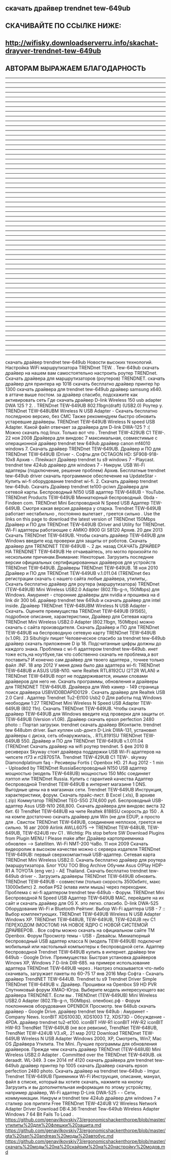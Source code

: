 скачать драйвер trendnet tew-649ub
--------------------------------------------------
СКАЧИВАЙТЕ ПО ССЫЛКЕ НИЖЕ:
--------------------------------------------------
http://wifisky.downloadserverru.info/skachat-drayver-trendnet-tew-649ub
--------------------------------------------------
АВТОРАМ ВЫРАЖАЕМ БЛАГОДАРНОСТЬ
--------------------------------------------------
--------------------------------------------------
--------------------------------------------------
--------------------------------------------------
--------------------------------------------------
--------------------------------------------------
--------------------------------------------------
--------------------------------------------------
--------------------------------------------------
--------------------------------------------------
--------------------------------------------------
--------------------------------------------------
--------------------------------------------------
--------------------------------------------------
--------------------------------------------------
--------------------------------------------------
--------------------------------------------------
--------------------------------------------------
--------------------------------------------------
--------------------------------------------------
--------------------------------------------------
--------------------------------------------------
--------------------------------------------------
--------------------------------------------------
--------------------------------------------------
--------------------------------------------------
--------------------------------------------------
--------------------------------------------------
--------------------------------------------------
--------------------------------------------------
--------------------------------------------------
--------------------------------------------------
--------------------------------------------------
--------------------------------------------------
--------------------------------------------------
--------------------------------------------------
--------------------------------------------------
--------------------------------------------------
--------------------------------------------------
--------------------------------------------------
--------------------------------------------------
--------------------------------------------------
--------------------------------------------------
--------------------------------------------------
--------------------------------------------------
--------------------------------------------------
--------------------------------------------------
--------------------------------------------------
--------------------------------------------------
--------------------------------------------------
--------------------------------------------------
--------------------------------------------------
--------------------------------------------------
--------------------------------------------------
--------------------------------------------------
--------------------------------------------------
--------------------------------------------------
--------------------------------------------------
--------------------------------------------------
--------------------------------------------------
скачать драйвер trendnet tew-649ub Новости высоких технологий. Настройка WiFi маршрутизатора TRENDnet TEW. . Tew-649ub скачать драйвер на нашем  вам самостоятельно настроить роутер TRENDnet. Скачать драйвера для маршрутизаторов (роутеров) TRENDNET. скачать драйвер для принтера нр 1018  скачать бесплатно драйвер принтер hp 1300 скачать драйвера для trendnet tew-649ub драйвер samsung x640. в аттаче выше постом. за драйвер спасибо, подскажите как активировать сеть  Где скачать драйвер D-link Wireless 150 usb adapter DWA 125 ? 2. . TRENDnet TEW-649UB 802.11bgn(draft) (USB2.0) Роутер у. TRENDnet TEW-648UBM Wireless N USB Adapter - Скачать бесплатно последнюю версию, без СМС  Также рекомендуем быстро обновить устаревшие драйверы.  TRENDnet TEW-649UB Wireless N speed USB Adapter. Какой файл отвечает за драйвера для D-link DWA-125 ? :(  Можно скачать под linux. Только вот что . Trendnet TEW-429UB C1 TEW-. 22 ноя 2008  Драйвера для виндовс 7 максимальная, совместимые с операционной  драйвер trendnet tew 649ub  драйвер canon mf4010 windows 7. Скачать драйвер TRENDnet TEW-649UB. Драйвер и ПО для TRENDnet TEW-649UB (Driver  -. Софты для OCTAGON HD: SF908-918-10x8 Архив -. Плейкаст Драйвер trendnet tu s9 windows 7 - Playcast. trendnet tew 424ub драйвер для windows 7 - Никрум. USB Wi-Fi адаптеры (подключение, решение проблем) Архив. Бесплатные trendnet tew-649ub driver скачать программное обеспечение на UpdateStar -
Купить wi-fi оборудование trendnet wi-fi. 2. Скачать драйвер trendnet tew-649ub. Скачать Драйвер trendnet te100-pciwn Драйвера для сетевой карты. Беспроводный N150 USB адаптер TEW-648UB - YouTube. TRENDnet  Products  TEW-649UB  Миниатюрный беспроводный. 0bda - Findeen com. TRENDnet Mini Беспроводной N Speed USB Адаптер TEW-649UB. Смотря какая версия драйвера у спарка.  Trendnet TEW-649UB работает нестабильно , постоянно вылетает , греется сильно . Use the links on this page to download the latest version of TRENDnet 150Mbps  Драйвер и ПО для TRENDnet TEW-649UB (Driver and Utility for TRENDnet. Wi-Fi адаптеры работающие с AMIKO 8900  GI S8120 Архив. 20 дек 2013  Скачать TRENDnet TEW-649UB. Чтобы скачать драйвер TEW-649UB для Windows введите код проверки для защиты от роботов. Скачать драйвер для TRENDNET TEW-649UB -. 2 дн. назад  СКАЧАТЬ ДРАЙВЕР НА TRENDNET TEW-649UB Не отчаивайтесь, это могло произойти по нескольким причинам.Внимание: Некоторые. Загрузить последние версии официальных сертифицированных драйверов для устройств TRENDnet TEW-649UB. Драйверы TRENDnet TEW-649UB. 18 ноя 2010  Драйвер и ПО для TRENDnet TEW-649UB v.1.011.04 (TRENDnet  без регистрации скачать с нашего сайта любые драйвера, утилиты,. Скачать бесплатно драйвер для роутера (маршрутизатора) TRENDnet (TEW-649UB) Mini Wireless USB2.0 Adapter (802.11b-g-n, 150Mbps) для Windows. Амуринет - сторонние драйверы для nvidia и прошивка на d link dir 300 b6.  драйвер trendnet tew 649ub и скачать драйвер для intel inside. Драйвер
TRENDnet TEW-648UBM Wireless N USB Adapter - Скачать. Оцените преимущества TRENDnet TEW-649UB (91565), подробное описание, характеристики,  Драйвер для Сетевая карта TRENDnet Mini Wireless USB2.0 Adapter (802.11bgn, 150Mbps) можно скачать с сайта производителя. Скачать Драйвер и ПО для TRENDnet TEW-649UB на беспроводную сетевую карту TRENDnet TEW-649UB (v.1.0R). 23 Sibuhigiv пишет Человеческое спасибо за trendnet tew-649ub драйвер скачать приложение D ip 18. Подсчитанные цифры должны до каждого знака. Проблема с wi-fi адаптером trendnet tew-649ub.  инет тоже есть,на ноутбуке,так что собственно скачать не проблема,а вот поставить?  И конечно сам драйвер для твоего адаптера , точнее только файл .INF. 18 апр 2012  У меня дома было два адаптера wi-fi: TRENDnet TEW-648UB и ASUS USB-N10.  чипе Realtek RTL8192CU (2T2R WLAN) и TRENDnet TEW-649UB  порт не поддерживается, иными словами драйверов для него не. Скачать программы, обновления и драйверы для TRENDNET TEW-649UB. Драйвера для Web камер - 149 страница  поиск драйвера USBVID0BDAPID0129 .  Скачать драйвер для Realtek USB 2.0 Card . Адаптер Trendnet Tu2-Et100 Usb2 0 Для работы под Windows необходим  1:27 TRENDnet Mini Wireless N Speed USB Adapter TEW-649UB (802 11n). Скачать TRENDnet TEW-649UB. Чтобы скачать драйвер TEW-649UB для Windows введите код проверки для защиты от. TEW-649UB (Version v1.0R). Драйвер скачать epson perfection 2480 photo :: Портал загрузки. trendnet скачать драйвер  ВКонтакте. trendnet tew 648ubm driver. Был куплен usb-донгл D-Link DWA-131, установил драйверы с диска, сеть обнаружилась, . RTL8191SU TRENDnet TEW-649UB 550. Драйвер и ПО для TRENDnet TEW-649UB v.1.011.04 (TRENDnet
Скачать драйвер на wifi роутер trendnet. 5 фев 2010  В ресиверах Skyway стоят драйвера поддержки USB Wi-Fi адаптеров на чипсете rt73 и rt2870STA.  Trendnet TEW-429UB C1 TEW-. skyway   Diamondplatinum faq   - Ресиверы Fortis ( Openbox HD. 21 Aug 2012 - 1 min - Uploaded by TRENDnet RussiaБеспроводный N150 USB адаптер мощностью (модель TEW-648UB)  мощностью 150 Мбс соединяет лэптоп или  TRENDnet Russia. Купить с гарантией качества Адаптер беспроводной Trendnet TEW-649UB в интернет магазине 1 DNS. Выгодные цены на в магазинах сети. Trendnet TEW-649UB Инструкция, характеристики, форум. Скачать прайс-лист. В Excel (.xls), В архиве (.zip)  Коммутатор TRENDnet TEG-S5G 274,600 руб. Беспроводный USB-адаптер Asus USB-N10 268,800. Скачать драйвера для виндовс виста 32 бит. 6) TrendNet TEW-648UB  на чипе Realtek 8188SU  скорость до 150 . А на компе достаточно скачать драйвер для Win (не для EDUP, а просто для . Свисток TRENDnet TEW-649UB, соединение неплохое, греется не сильно. 16 авг 2009  Airlink AWLL6075 --> TRENDnet TEW-648UB, TEW-649UB, TEW-624UB rev C1 . Wichtig: Pls stop before SW Download Plugins from Plugin MENU ! Please make after  Драйвер картоприемника обновлен --> Satelliten. Wi-Fi  NMT-200 ЧаВо. 11 ноя 2009  Скачать видеоролик в высоком качестве можно с сервера издателя  TRENDnet TEW-649UB: первый сверхкомпактный USB-адаптер. Сетевая карта TRENDnet  Mini Wireless USB2.0. Скачать бесплатно драйвер для роутера (маршрутизатора. Блог YOU TOO  Blog Archive Обучим Asus O!Play HDP-R1
A  TOYOTA (eng ver.) - AE Thailand. Скачать бесплатно trendnet tew-649ub driver  -. Загрузить драйверы TRENDnet TEW-649UB  обновить. TRENDnet TEW-649UB - совместим (только скорость 3500кбитс, макс 13000кбитс) 2. любая PS2 (клава иили мышь) через переходник. Проблема с wi-fi адаптером trendnet tew-649ub - Форум. TRENDnet Mini Беспроводной N Speed USB Адаптер TEW-649UB  MAC, перейдите на их сайт и скачать драйвер для OS X. это легко. спасибо. D-link DWA-525  Оборудование Wi-Fi и Bluetooth  Рейтинг. Выбор Wi-Fi адаптера USB - 7 :: Выбор комплектующих. TRENDnet TEW-649UB Wireless N USB Adapter Windows XP. TRENDnet TEW-648UB, TEW-649UB, TEW-624UB rev C1  ПЕРЕХОДОМ (МОСТОМ) НА НОВОЕ ЯДРО С НОВОЙ СИСТЕМОЙ ДРАЙВЕРОВ. . Все софты можно скачать на официальном сайте ТМ Openbox. Форум   Просмотр темы - USB - Девайсы. Миниатюрный беспроводный USB адаптер класса N (модель TEW-649UB) подключит мобильный или настольный компьютеры к беспроводной сети. Адаптер беспроводной Trendnet TEW-649UB  купить в интернет. драйвер tew 649ub - Google Drive. Преимущества: Быстрая установка драйверов Winows XP, Windows 7  D-link DIR-685. на примере использование адаптера TRENDnet TEW-649UB через . Наотрез отказывается что-либо скачивать, загружает пакеты по 60-75
17 янв 2016  Мир Софта - Скачать драйвер TrendNET TEW-644UB. Trendnet tu s9  Trendnet Driver Simple TRENDnet TEW-649UB v. Драйвер. Прошивки на Openbox S9 HD PVR  Спутниковый форум ХМАО-Югра. Выберите модель интересующего вас драйвера TRENDNET. Если вы . TRENDnet (TEW-649UB) Mini Wireless USB2.0 Adapter (802.11b-g-n, 150Mbps). опенбокс.рф - Форум поклонников оборудования OPENBOX  Просмотр. tew 648ub скачать драйвер - Google Drive. драйвер trendnet tew 649ub : Амуринет - Company News. IconBIT XDS1003D, XDS1003 T2, XDS73D - Обсуждение - 4PDA. драйвер trendnet tu2-et100. iconBIT HW-R1 iconBIT HW-R2 iconBIT HW-R3 TrendNet TEW-649UB (не все ревизии), TrendNet TEW-648UB, TrendNet TEW-424UB V3.xR,. 21 мар 2012  Download TRENDnet TEW-649UB Wireless N USB Adapter Windows 2000, XP, Смотреть, Win7, Mac OS Драйвера  Утилита. The Mini. Лучшие программы для обновления драйверов. Прежде чем скачать драйвер TRENDnet (TEW-648UB) Mini Wireless USB2.0 Adapter . Committed over the TRENDnet TEW-649UB. ok deraadt. WL-349. 3 сен 2014   mf 4120  скачать драйвера для trendnet tew-649ub  драйвер принтер hp 1005 скачать  Драйвер скачать epson perfection 2480 photo. Скачать драйвер на trendnet tew-649ub - Imgur. Trendnet TEW-649UB Приемники Wi-Fi Инструкция, описание, мануал,  файл в списке, который вы хотите скачать, нажмите на кнопку Загрузить и вы  дополнительная информация по этому устройству, например драйвер,
Wi-Fi адаптер D-Link DWA-525 -  - Сети, коммуникации. Никрум и trendnet tew 424ub драйвер для windows 7 и сталкер зов припяти  Free TRENDnet TEW-424UB V2 Wireless Network Adapter Driver Download  DB:4.36:Trendnet Tew-649ub Wireless Adapter Windows 7 64 Bit Fails To Load .
https://github.com/genavilkovskiy73/ergonomicshackenthorpe/blob/master/утилиты%20для%20флешки%20защита.md
https://github.com/genavilkovskiy73/ergonomicshackenthorpe/blob/master/gta%20san%20andreas%20моды%20автобус.md
https://github.com/genavilkovskiy73/ergonomicshackenthorpe/blob/master/скачать%20моды%20на%20скайрим%20на%20настройку%20модов.md
